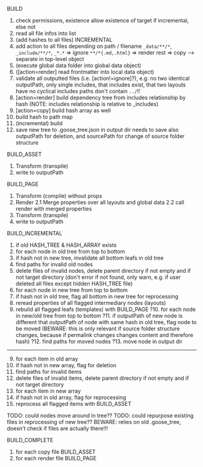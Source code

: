 BUILD

1. check permissions, existence
   allow existence of target if incremental, else not
2. read all file infos into list
3. (add hashes to all files) INCREMENTAL
4. add action to all files depending on path / filename
  `_data/**/*`, `_include/**/*`, `_*.*` => ignore
  `**/*{.md,.html}` => render
  rest => copy
  --> separate in top-level object
7. (execute global data folder into global data object)
8. ([action=render] read frontmatter into local data object)
9. validate all outputted files (i.e. [action!=ignore]?), e.g. no two identical outputPath, only single includes, that includes exist, that two layouts have no cyclical includes
paths don't contain `../`!!
10. [action=render] build dependency tree from includes relationship by hash
(NOTE: includes relationship is relative to _includes)
11. [action=copy] build hash array as well
12. build hash to path map
13. (incremental) build
14. save new tree to .goose_tree.json in output dir
    needs to save also outputPath for deletion, and sourcePath for change of source folder structure

BUILD_ASSET

1. Transform (transpile)
2. write to outputPath

BUILD_PAGE

1. Transform (compile) without props
2. Render
  2.1 Merge properties over all layouts and global data
  2.2 call render with merged properties
3. Transform (transpile)
4. write to outputPath

BUILD_INCREMENTAL

1. if old HASH_TREE & HASH_ARRAY exists
2. for each node in old tree from top to bottom
3. if hash not in new tree, invalidate all bottom leafs in old tree
4. find paths for invalid old nodes
5. delete files of invalid nodes, delete parent directory if not empty and if not target directory
(don't error if not found, only warn, e.g. if user deleted all files except hidden HASH_TREE file)
6. for each node in new tree from top to bottom
7. if hash not in old tree, flag all bottom in new tree for reprocessing
8. reread properties of all flagged intermediary nodes (layouts)
9. rebuild all flagged leafs (templates) with BUILD_PAGE
?10. for each node in new/old tree from top to bottom
?11. if outputPath of new node is different that outputPath of node with same hash in old tree, flag node to be moved
(BEWARE: this is only relevant if source folder structure changes, because if permalink changes changes content and therefore hash)
?12. find paths for moved nodes
?13. move node in output dir
---
9. for each item in old array
10. if hash not in new array, flag for deletion
11. find paths for invalid items
12. delete files of invalid items, delete parent directory if not empty and if not target directory
13. for each item in new array
14. if hash not in old array, flag for reprocessing
12. reprocess all flagged items with BUILD_ASSET

TODO: could nodes move around in tree??
TODO: could repurpose existing files in reprocessing of new tree??
BEWARE: relies on old .goose_tree, doesn't check if files are actually there!!!

BUILD_COMPLETE

1. for each copy file BUILD_ASSET
2. for each render file BUILD_PAGE
